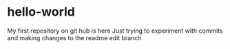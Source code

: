 # hello-world
My first repository on git hub is here
Just trying to experiment with commits and making changes to the readme edit branch
